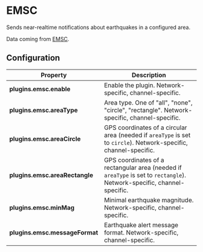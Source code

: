 # EMSC

Sends near-realtime notifications about earthquakes in a configured area.

Data coming from [EMSC](https://seismicportal.eu/realtime.html).

## Configuration

| Property                        | Description                                                                                                             |
| ------------------------------- | ----------------------------------------------------------------------------------------------------------------------- |
| **plugins.emsc.enable**        | Enable the plugin.  Network-specific, channel-specific.                                                                  |
| **plugins.emsc.areaType**      | Area type. One of "all", "none", "circle", "rectangle".  Network-specific, channel-specific.                             |
| **plugins.emsc.areaCircle**    | GPS coordinates of a circular area (needed if `areaType` is set to `circle`).  Network-specific, channel-specific.       |
| **plugins.emsc.areaRectangle** | GPS coordinates of a rectangular area (needed if `areaType` is set to `rectangle`).  Network-specific, channel-specific. |
| **plugins.emsc.minMag**        | Minimal earthquake magnitude.  Network-specific, channel-specific.                                                       |
| **plugins.emsc.messageFormat** | Earthquake alert message format. Network-specific, channel-specific.                                                     |

